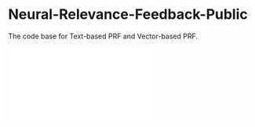 # Neural-Relevance-Feedback-Public
The code base for Text-based PRF and Vector-based PRF.

![Trade Off Between Effectiveness and Efficiency](./trade-off-with-label.pdf "Trade Off Between Effectiveness and Efficiency")
